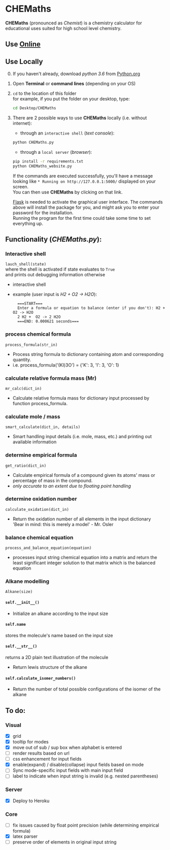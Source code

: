 # CHEMaths
**CHEMaths** (pronounced as *Chemist*) 
is a chemistry calculator for educational uses
suited for high school level chemistry.

## Use [Online](https://chemaths.herokuapp.com/)

## Use Locally
0. If you haven't already, download _python 3.6_ from [Python.org](https://www.python.org/downloads/release/python-360/)
1. Open **Terminal** or **command lines** (depending on your OS)
2. `cd` to the location of this folder  
   for example, if you put the folder on your desktop, type:  
    ```sh
    cd Desktop/CHEMaths
    ```
3. There are 2 possible ways to use **CHEMaths** locally (i.e. without internet): 
   - through an `interactive shell` (_text console_):
   ```sh
   python CHEMaths.py
   ```  
   - through a `local server` (_browser_):
    ```sh
    pip install -r requirements.txt
    python CHEMaths_website.py
    ```
    If the commands are executed successfully, 
    you'll have a message looking like 
    `* Running on http://127.0.0.1:5000/` 
    displayed on your screen.   
    You can then use **CHEMaths** 
    by clicking on that link.
      
    [Flask](http://flask.pocoo.org/)
    is needed to activate the graphical user interface.
    The commands above will install the package for you, 
    and might ask you to enter your password for the installation.  
    Running the program for the first time could take some time
    to set everything up.
  
## Functionality (_CHEMaths.py_):
### Interactive shell
`lauch_shell(state)`  
where the shell is activated if state evaluates to `True`  
and prints out debugging information otherwise

- interactive shell
- example (user input is *H2 + O2 -> H2O*):

	
		===START===
		Enter a formula or equation to balance (enter if you don't): H2 + O2 -> H2O
		2 H2 +  O2 -> 2 H2O
		===END: 0.000621 seconds===

### process chemical formula
`process_formula(str_in)`  

- Process string formula to dictionary containing atom and corresponding quantity.  
- i.e. process_formula('(KI)3O') = {'K': 3, 'I': 3, 'O': 1}

### calculate relative formula mass (Mr)
`mr_calc(dict_in)`  

- Calculate relative formula mass for dictionary input processed by function process_formula.

### calculate mole / mass 
`smart_calculate(dict_in, details)`

- Smart handling input details (i.e. mole, mass, etc.) and printing out available information

### determine empirical formula
`get_ratio(dict_in)`

- Calculate empirical formula of a compound given its atoms' mass or percentage of mass in the compound.
- *only accurate to an extent due to floating point handling*

### determine oxidation number
`calculate_oxidation(dict_in)`

- Return the oxidation number of all elements in the input dictionary  
'Bear in mind: this is merely a model'  - Mr. Osler

### balance chemical equation
`process_and_balance_equation(equation)`

- processes input string chemical equation into a matrix and return the least significant integer solution to that matrix which is the balanced equation

### Alkane modelling
`Alkane(size)`

#### `self.__init__()`
- Initialize an alkane according to the input size

#### `self.name`
stores the molecule's name based on the input size

#### `self.__str__()`
returns a 2D plain text illustration of the molecule

- Return lewis structure of the alkane

#### `self.calculate_isomer_numbers()`
- Return the number of total possible configurations of the isomer of the alkane

## To do:
### Visual
- [x] grid
- [x] tooltip for modes
- [x] move out of sub / sup box when alphabet is entered 
- [ ] render results based on url
- [ ] css enhancement for input fields
- [x] enable(expand) / disable(collapse) input fields based on mode
- [ ] Sync mode-specific input fields with main input field
- [ ] label to indicate when input string is invalid (e.g. nested parentheses)

### Server
- [x] Deploy to Heroku

### Core
- [ ] fix issues caused by float point precision (while determining empirical formula)
- [x] latex parser
- [ ] preserve order of elements in original input string
